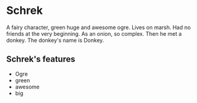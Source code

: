 # Schrek
A fairy character, green huge and awesome ogre. Lives on marsh. Had no friends at the very beginning. As an onion, so complex. Then he met a donkey. The donkey's name is Donkey.
## Schrek's features
* Ogre
* green
* awesome
* big